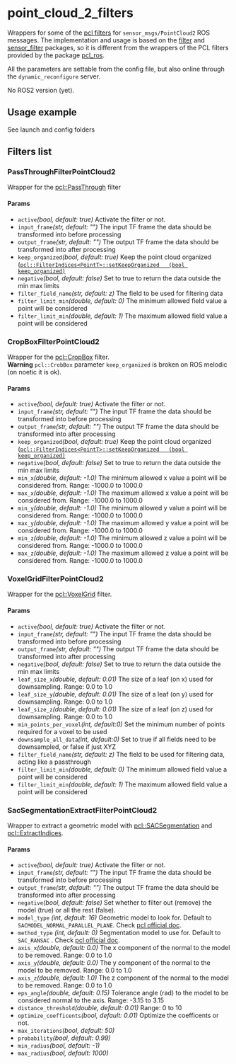 # point_cloud_2_filters
Wrappers for some of the [pcl filters](https://pointclouds.org/documentation/group__filters.html) for `sensor_msgs/PointCloud2` ROS messages. The implementation and usage is based on the [filter](https://wiki.ros.org/filters) and [sensor_filter](https://wiki.ros.org/sensor_filters) packages, so it is different from the wrappers of the PCL filters provided by the package [pcl_ros](https://wiki.ros.org/pcl_ros/Tutorials/filters).

All the parameters are settable from the config file, but also online through the `dynamic_reconfigure` server.

No ROS2 version (yet).

## Usage example
See launch and config folders

## Filters list
### PassThroughFilterPointCloud2
Wrapper for the [pcl::PassThrough](https://pointclouds.org/documentation/classpcl_1_1_pass_through_3_01pcl_1_1_p_c_l_point_cloud2_01_4.html) filter 
#### Params
-  `active`*(bool, default: true)* Activate the filter or not.
-  `input_frame`*(str, default: "")* The input TF frame the data should be transformed into before processing
-  `output_frame`*(str, default: "")* The output TF frame the data should be transformed into after processing
-  `keep_organized`*(bool, default: true)* Keep the point cloud organized ([`pcl::FilterIndices<PointT>::setKeepOrganized	(bool keep_organized)`](https://pointclouds.org/documentation/classpcl_1_1_filter_indices.html#a21eb00357056c0cc432cd03afa84d08c)
-  `negative`*(bool, default: false)* Set to true to return the data outside the min max limits
-  `filter_field_name`*(str, default: z)* The field to be used for filtering data
-  `filter_limit_min`*(double, default: 0)* The minimum allowed field value a point will be considered
-  `filter_limit_min`*(double, default: 1)* The maximum allowed field value a point will be considered

### CropBoxFilterPointCloud2
Wrapper for the [pcl::CropBox](https://pointclouds.org/documentation/classpcl_1_1_crop_box_3_01pcl_1_1_p_c_l_point_cloud2_01_4.html) filter.  
**Warning** `pcl::CrobBox` parameter `keep_organized` is broken on ROS melodic (on noetic it is ok).
#### Params
-  `active`*(bool, default: true)* Activate the filter or not.
-  `input_frame`*(str, default: "")* The input TF frame the data should be transformed into before processing
-  `output_frame`*(str, default: "")* The output TF frame the data should be transformed into after processing
-  `keep_organized`*(bool, default: true)* Keep the point cloud organized ([`pcl::FilterIndices<PointT>::setKeepOrganized	(bool keep_organized)`](https://pointclouds.org/documentation/classpcl_1_1_filter_indices.html#a21eb00357056c0cc432cd03afa84d08c)
-  `negative`*(bool, default: false)* Set to true to return the data outside the min max limits
-  `min_x`*(double, default: -1.0)* The minimum allowed x value a point will be considered from. Range: -1000.0 to 1000.0
-  `max_x`*(double, default: -1.0)* The maximum allowed x value a point will be considered from. Range: -1000.0 to 1000.0
-  `min_y`*(double, default: -1.0)* The minimum allowed y value a point will be considered from. Range: -1000.0 to 1000.0
-  `max_y`*(double, default: -1.0)* The maximum allowed y value a point will be considered from. Range: -1000.0 to 1000.0
-  `min_z`*(double, default: -1.0)* The minimum allowed z value a point will be considered from. Range: -1000.0 to 1000.0
-  `max_z`*(double, default: -1.0)* The maximum allowed z value a point will be considered from. Range: -1000.0 to 1000.0

### VoxelGridFilterPointCloud2
Wrapper for the [pcl::VoxelGrid](https://pointclouds.org/documentation/classpcl_1_1_voxel_grid.html) filter.  
#### Params
-  `active`*(bool, default: true)* Activate the filter or not.
-  `input_frame`*(str, default: "")* The input TF frame the data should be transformed into before processing
-  `output_frame`*(str, default: "")* The output TF frame the data should be transformed into after processing
-  `negative`*(bool, default: false)* Set to true to return the data outside the min max limits
-  `leaf_size_x`*(double, default: 0.01)* The size of a leaf (on x) used for downsampling. Range: 0.0 to 1.0
-  `leaf_size_y`*(double, default: 0.01)* The size of a leaf (on y) used for downsampling. Range: 0.0 to 1.0
-  `leaf_size_z`*(double, default: 0.01)* The size of a leaf (on z) used for downsampling. Range: 0.0 to 1.0
-  `min_points_per_voxel`*(int, default:0)* Set the minimum number of points required for a voxel to be used
-  `downsample_all_data`*(int, default:0)* Set to true if all fields need to be downsampled, or false if just XYZ
-  `filter_field_name`*(str, default: z)* The field to be used for filtering data, acting like a passthrough
-  `filter_limit_min`*(double, default: 0)* The minimum allowed field value a point will be considered
-  `filter_limit_min`*(double, default: 1)* The maximum allowed field value a point will be considered

### SacSegmentationExtractFilterPointCloud2
Wrapper to extract a geometric model with [pcl::SACSegmentation](https://pointclouds.org/documentation/classpcl_1_1_s_a_c_segmentation.html) and [pcl::ExtractIndices](https://pointclouds.org/documentation/classpcl_1_1_extract_indices.html).
#### Params
-  `active`*(bool, default: true)* Activate the filter or not.
-  `input_frame`*(str, default: "")* The input TF frame the data should be transformed into before processing
-  `output_frame`*(str, default: "")* The output TF frame the data should be transformed into after processing
-  `negative`*(bool, default: false)* Set whether to filter out (remove) the model (true) or all the rest (false).
- `model_type` *(int, default: 16)* Geometric model to look for. Default to `SACMODEL_NORMAL_PARALLEL_PLANE`. Check [pcl official doc](https://pointclouds.org/documentation/group__sample__consensus.html).
- `method_type` *(int, default: 0)* Segmentation model to use for. Default to `SAC_RANSAC` . Check [pcl official doc](https://pointclouds.org/documentation/group__sample__consensus.html).
-  `axis_x`*(double, default: 0.0)* The x component of the normal to the model to be removed. Range: 0.0 to 1.0
-  `axis_y`*(double, default: 0.0)* The y component of the normal to the model to be removed. Range: 0.0 to 1.0
-  `axis_z`*(double, default: 1.0)* The z component of the normal to the model to be removed. Range: 0.0 to 1.0
-  `eps_angle`*(double, default: 0.15)* Tolerance angle (rad) to the model to be considered normal to the axis. Range: -3.15 to 3.15
-  `distance_threshold`*(double, default: 0.01)*  Range: 0 to 10
-  `optimize_coefficents`*(bool, default: 0.01)* Optimize the coefficents or not.
-  `max_iterations`*(bool, default: 50)* 
-  `probability`*(bool, default: 0.99)* 
-  `min_radius`*(bool, default: -1)* 
-  `max_radius`*(bool, default: 1000)* 

